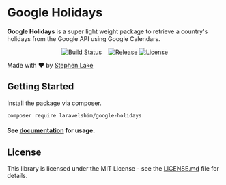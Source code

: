 # Google Holidays

**Google Holidays** is a super light weight package to retrieve a country's holidays from the Google API using Google Calendars.

<p align="center">
<a href="https://travis-ci.org/stephenlake/php-google-holidays"><img src="https://img.shields.io/travis/stephenlake/php-google-holidays/master.svg?style=flat-square" alt="Build Status"></a>
<a href="https://github.styleci.io/repos/149011691"><img src="https://github.styleci.io/repos/149011691/shield?style=flat-square" alt=""></a>
<a href="https://scrutinizer-ci.com/g/stephenlake/php-google-holidays"><img src="https://img.shields.io/scrutinizer/g/stephenlake/php-google-holidays.svg?style=flat-square" alt=""></a>
<a href="https://packagist.org/packages/stephenlake/php-google-holidays">
<img src="https://img.shields.io/packagist/dt/stephenlake/php-google-holidays.svg?style=flat-square" alt="">
</a>   
<a href="https://github.com/stephenlake/php-google-holidays"><img src="https://img.shields.io/github/release/stephenlake/php-google-holidays.svg?style=flat-square" alt="Release"></a>
<a href="https://github.com/stephenlake/php-google-holidays/LICENSE.md"><img src="https://img.shields.io/badge/license-MIT-blue.svg?style=flat-square" alt="License"></a>
</p>


Made with ❤️ by [Stephen Lake](http://github.com/stephenlake)

## Getting Started

Install the package via composer.

    composer require laravelshim/google-holidays

#### See [documentation](https://larashim.github.io/google-holidays) for usage.

## License

This library is licensed under the MIT License - see the [LICENSE.md](LICENSE.md) file for details.
